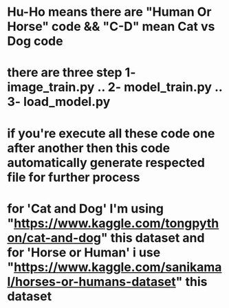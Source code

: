 # Hu-Ho means there are "Human Or Horse" code && "C-D" mean Cat vs Dog code
# there are three step 1- image_train.py .. 2- model_train.py .. 3- load_model.py
# if you're execute all these code one after another then this code automatically generate respected file for further process
# for 'Cat and Dog' I'm using "https://www.kaggle.com/tongpython/cat-and-dog" this dataset and for 'Horse or Human' i use "https://www.kaggle.com/sanikamal/horses-or-humans-dataset" this dataset
